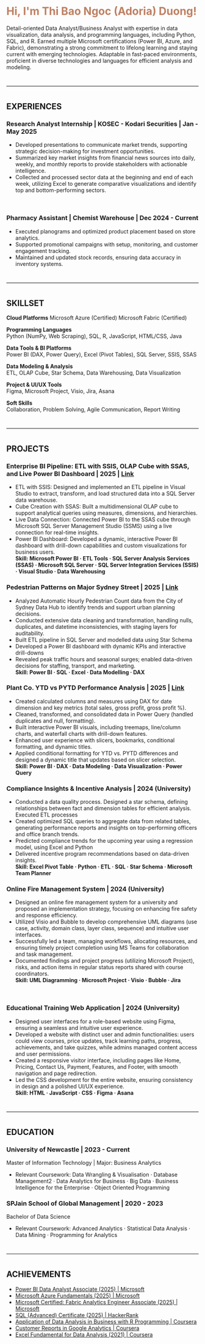 <link rel="stylesheet" type="text/css" href="assets/style.css"/>


# <span style="color:#BF8062;">Hi, I'm Thi Bao Ngoc (Adoria) Duong!</span>
Detail-oriented Data Analyst/Business Analyst with expertise in data visualization, data analysis, and programming languages, including Python, SQL, and R. Earned multiple Microsoft certifications (Power BI, Azure, and Fabric), demonstrating a strong commitment to lifelong learning and staying current with emerging technologies. Adaptable in fast-paced environments, proficient in diverse technologies and languages for efficient analysis and modeling.
<hr style="border-top: 1px solid #D6D6D6; margin: 40px 0;">

## EXPERIENCES
### Research Analyst Internship | KOSEC - Kodari Securities | Jan - May 2025
- Developed presentations to communicate market trends, supporting strategic decision-making for investment opportunities.
- Summarized key market insights from financial news sources into daily, weekly, and monthly reports to provide stakeholders with actionable intelligence.
- Collected and processed sector data at the beginning and end of each week, utilizing Excel to generate comparative visualizations and identify top and bottom-performing sectors.
<br/>

###  Pharmacy Assistant | Chemist Warehouse | Dec 2024 - Current
- Executed planograms and optimized product placement based on store analytics.
- Supported promotional campaigns with setup, monitoring, and customer engagement tracking.
- Maintained and updated stock records, ensuring data accuracy in inventory systems.
<hr style="border-top: 1px solid #D6D6D6; margin: 40px 0;">

## SKILLSET

**Cloud Platforms**
<span class="skill-btn"> Microsoft Azure (Certified) </span>
<span class="skill-btn"> Microsoft Fabric (Certified) </span>

**Programming Languages**  
Python (NumPy, Web Scraping), SQL, R, JavaScript, HTML/CSS, Java

**Data Tools & BI Platforms**  
Power BI (DAX, Power Query), Excel (Pivot Tables), SQL Server, SSIS, SSAS

**Data Modeling & Analysis**  
ETL, OLAP Cube, Star Schema, Data Warehousing, Data Visualization

**Project & UI/UX Tools**  
Figma, Microsoft Project, Visio, Jira, Asana

**Soft Skills**  
Collaboration, Problem Solving, Agile Communication, Report Writing
<hr style="border-top: 1px solid #D6D6D6; margin: 40px 0;">

## PROJECTS
### Enterprise BI Pipeline: ETL with SSIS, OLAP Cube with SSAS, and Live Power BI Dashboard | 2025 | <a href="https://github.com/NgocDuong17/SQL-BI-Dashboard-Project/blob/master/README.md" target="_blank"> Link </a>
- ETL with SSIS: Designed and implemented an ETL pipeline in Visual Studio to extract, transform, and load structured data into a SQL Server data warehouse.
- Cube Creation with SSAS: Built a multidimensional OLAP cube to support analytical queries using measures, dimensions, and hierarchies.
- Live Data Connection: Connected Power BI to the SSAS cube through Microsoft SQL Server Management Studio (SSMS) using a live connection for real-time insights.
- Power BI Dashboard: Developed a dynamic, interactive Power BI dashboard with drill-down capabilities and custom visualizations for business users. <br/>
<b>Skill: Microsoft Power BI · ETL Tools · SQL Server Analysis Services (SSAS) · Microsoft SQL Server · SQL Server Integration Services (SSIS) · Visual Studio · Data Warehousing</b>

### Pedestrian Patterns on Major Sydney Street | 2025 | <a href="https://github.com/NgocDuong17/Pedestrian-Patterns-on-Major-Sydney-Streets/blob/main/README.md" target="_blank"> Link </a>
- Analyzed Automatic Hourly Pedestrian Count data from the City of Sydney Data Hub to identify trends and support urban planning decisions.
- Conducted extensive data cleaning and transformation, handling nulls, duplicates, and datetime inconsistencies, with staging layers for auditability.
- Built ETL pipeline in SQL Server and modelled data using Star Schema
- Developed a Power BI dashboard with dynamic KPIs and interactive drill-downs
- Revealed peak traffic hours and seasonal surges; enabled data-driven decisions for staffing, transport, and marketing. <br/>
<b>Skill: Power BI · SQL · Excel · Data Modelling · DAX</b>

### Plant Co. YTD vs PYTD Performance Analysis | 2025 | <a href="https://github.com/NgocDuong17/Plant-Co.-YTD-and-PYTD-Performance-Dashboards/blob/main/README.md" target="_blank"> Link </a>
- Created calculated columns and measures using DAX for date dimension and key metrics (total sales, gross profit, gross profit %).
- Cleaned, transformed, and consolidated data in Power Query (handled duplicates and null, formatting).
- Built interactive Power BI visuals, including treemaps, line/column charts, and waterfall charts with drill-down features.
- Enhanced user experience with slicers, bookmarks, conditional formatting, and dynamic titles.
- Applied conditional formatting for YTD vs. PYTD differences and designed a dynamic title that updates based on slicer selection. <br/>
<b>Skill: Power BI · DAX · Data Modeling · Data Visualization · Power Query</b>

### Compliance Insights & Incentive Analysis | 2024 (University)
- Conducted a data quality process. Designed a star schema, defining relationships between fact and dimension tables for efficient analysis. Executed ETL processes
- Created optimized SQL queries to aggregate data from related tables, generating performance reports and insights on top-performing officers and office branch trends.
- Predicted compliance trends for the upcoming year using a regression model, using Excel and Python
- Delivered incentive program recommendations based on data-driven insights. <br/>
<b>Skill: Excel Pivot Table · Python · ETL ·  SQL · Star Schema · Microsoft Team Planner</b>
  <br/>
  
### Online Fire Management System | 2024 (University)
- Designed an online fire management system for a university and proposed an implementation strategy, focusing on enhancing fire safety and response efficiency.
- Utilized Visio and Bubble to develop comprehensive UML diagrams (use case, activity, domain class, layer class, sequence) and intuitive user interfaces.
- Successfully led a team, managing workflows, allocating resources, and ensuring timely project completion using MS Teams for collaboration and task management.
- Documented findings and project progress (utilizing Microsoft Project), risks, and action items in regular status reports shared with course coordinators.<br/>
<b>Skill: UML Diagramming ·  Microsoft Project · Visio · Bubble · Jira</b>
<br/>

### Educational Training Web Application | 2024 (University)
- Designed user interfaces for a role-based website using Figma, ensuring a seamless and intuitive user experience.
- Developed a website with distinct user and admin functionalities: users could view courses, price updates, track learning paths, progress, achievements, and take quizzes, while admins managed content access and user permissions.
- Created a responsive visitor interface, including pages like Home, Pricing, Contact Us, Payment, Features, and Footer, with smooth navigation and page redirection.
- Led the CSS development for the entire website, ensuring consistency in design and a polished UI/UX experience. <br/>
<b>Skill: HTML · JavaScript · CSS · Figma · Asana </b>
<hr style="border-top: 1px solid #D6D6D6; margin: 40px 0;">

## EDUCATION
### University of Newcastle | 2023 - Current
Master of Information Technology | Major: Business Analytics
- Relevant Coursework: Data Wrangling & Visualisation · Database Management2 ·  Data Analytics for Business · Big Data · Business Intelligence for the Enterprise · Object Oriented Programming <br/>

###  SPJain School of Global Management | 2020 - 2023
Bachelor of Data Science
- Relevant Coursework: Advanced Analytics · Statistical Data Analysis · Data Mining · Programming for Analytics
<hr style="border-top: 1px solid #D6D6D6; margin: 40px 0;">

## ACHIEVEMENTS
<ul>
  <li>
    <a href="https://learn.microsoft.com/api/credentials/share/en-us/ThiBaoNgocDuong-2776/535705988275A982?sharingId=4FC93E78C76DC4B8" target="_blank">
      Power BI Data Analyst Associate (2025) | Microsoft
    </a>
  </li>
  <li>
    <a href="https://learn.microsoft.com/api/credentials/share/en-us/ThiBaoNgocDuong-2776/F7D7E910F1648308?sharingId=4FC93E78C76DC4B8" target="_blank">
      Microsoft Azure Fundamentals (2025) | Microsoft
    </a>
  </li>
  <li>
    <a href="https://learn.microsoft.com/api/credentials/share/en-us/ThiBaoNgocDuong-2776/7221CCA12ABFF2D4?sharingId=4FC93E78C76DC4B8" target="_blank">
      Microsoft Certified: Fabric Analytics Engineer Associate (2025) | Microsoft
    </a>
  </li>
  <li>
    <a href="https://www.hackerrank.com/certificates/iframe/3e815e933527" target="_blank">
      SQL (Advanced) Certificate (2025) | HackerRank
    </a>
  </li>
  <li>
    <a href="https://www.coursera.org/account/accomplishments/certificate/4QHB3LB8WCT6" target="_blank">
      Application of Data Analysis in Business with R Programming | Coursera
    </a>
  </li>
  <li>
    <a href="https://www.coursera.org/account/accomplishments/certificate/HFXQT6LKKFNE" target="_blank">
      Customer Reports in Google Analytics | Coursera
    </a>
  </li>
  <li>
    <a href="https://www.coursera.org/account/accomplishments/certificate/3FXVQNQWV9WZ" target="_blank">
      Excel Fundamental for Data Analysis (2021) | Coursera
    </a>
  </li>
  
</ul>

